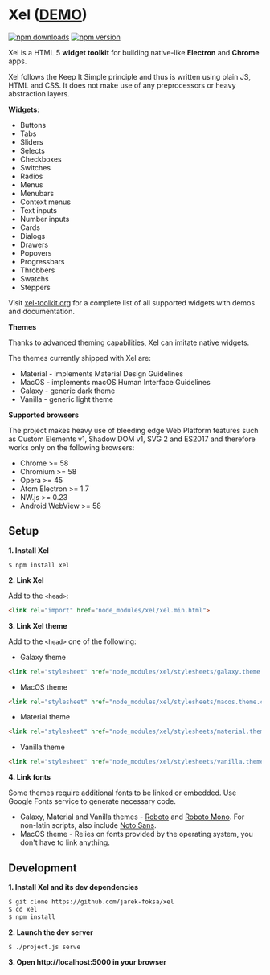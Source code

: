 
# Xel ([DEMO](https://xel-toolkit.org))

[![npm downloads](http://img.shields.io/npm/dt/xel.svg)](https://www.npmjs.org/package/xel)
[![npm version](https://img.shields.io/npm/v/xel.svg)](https://www.npmjs.org/package/xel)

Xel is a HTML 5 **widget toolkit** for building native-like **Electron** and **Chrome** apps.

Xel follows the Keep It Simple principle and thus is written using plain JS, HTML and CSS. It does not make use of
any preprocessors or heavy abstraction layers.

**Widgets**:

- Buttons
- Tabs
- Sliders
- Selects
- Checkboxes
- Switches
- Radios
- Menus
- Menubars
- Context menus
- Text inputs
- Number inputs
- Cards
- Dialogs
- Drawers
- Popovers
- Progressbars
- Throbbers
- Swatchs
- Steppers

Visit [xel-toolkit.org](https://xel-toolkit.org) for a complete list of all supported widgets with demos and
documentation.

**Themes**

Thanks to advanced theming capabilities, Xel can imitate native widgets.

The themes currently shipped with Xel are:
- Material - implements Material Design Guidelines
- MacOS - implements macOS Human Interface Guidelines
- Galaxy - generic dark theme
- Vanilla - generic light theme

**Supported browsers**

The project makes heavy use of bleeding edge Web Platform features such as Custom Elements v1, Shadow DOM v1, SVG 2 and ES2017 and therefore works only on the following browsers:

* Chrome >= 58
* Chromium >= 58
* Opera >= 45
* Atom Electron >= 1.7
* NW.js >= 0.23
* Android WebView >= 58

## Setup

**1. Install Xel**

```
$ npm install xel
```

**2. Link Xel**

Add to the `<head>`:

```html
<link rel="import" href="node_modules/xel/xel.min.html">
```

**3. Link Xel theme**

Add to the `<head>` one of the following:

- Galaxy theme

```html
<link rel="stylesheet" href="node_modules/xel/stylesheets/galaxy.theme.css">
```

- MacOS theme

```html
<link rel="stylesheet" href="node_modules/xel/stylesheets/macos.theme.css">
```

- Material theme

```html
<link rel="stylesheet" href="node_modules/xel/stylesheets/material.theme.css">
```

- Vanilla theme

```html
<link rel="stylesheet" href="node_modules/xel/stylesheets/vanilla.theme.css">
```

**4. Link fonts**

Some themes require additional fonts to be linked or embedded. Use Google Fonts service to generate necessary code.

- Galaxy, Material and Vanilla themes - [Roboto](https://fonts.google.com/specimen/Roboto) and [Roboto Mono](https://fonts.google.com/specimen/Roboto+Mono). For non-latin scripts, also include [Noto Sans](https://fonts.google.com/specimen/Noto+Sans).
- MacOS theme - Relies on fonts provided by the operating system, you don't have to link anything.

## Development

**1. Install Xel and its dev dependencies**

```bash
$ git clone https://github.com/jarek-foksa/xel
$ cd xel
$ npm install
```

**2. Launch the dev server**

```bash
$ ./project.js serve
```

**3. Open http://localhost:5000 in your browser**
